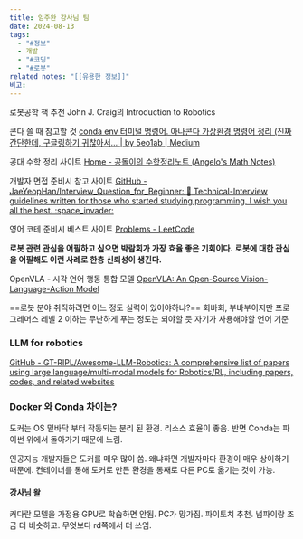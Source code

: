 ```yaml
---
title: 임주완 강사님 팀
date: 2024-08-13
tags:
  - "#정보"
  - 개발
  - "#코딩"
  - "#로봇"
related notes: "[[유용한 정보]]"
비고:
---
```

로봇공학 책 추천
John J. Craig의 Introduction to Robotics

콘다 쓸 때 참고할 것
[conda env 터미널 명령어. 아나콘다 가상환경 명령어 정리 (진짜 간단한데, 구글링하기 귀찮아서… | by 5eo1ab | Medium](https://medium.com/@5eo1ab/conda-env-%ED%84%B0%EB%AF%B8%EB%84%90-%EB%AA%85%EB%A0%B9%EC%96%B4-adc8366f8a9d)

공대 수학 정리 사이트
[Home - 공돌이의 수학정리노트 (Angelo's Math Notes)](https://angeloyeo.github.io/)

개발자 면접 준비시 참고 사이트
[GitHub - JaeYeopHan/Interview\_Question\_for\_Beginner: :boy: Technical-Interview guidelines written for those who started studying programming. I wish you all the best. :space\_invader:](https://github.com/JaeYeopHan/Interview_Question_for_Beginner)

영어 코테 준비시 베스트 사이트
[Problems - LeetCode](https://leetcode.com/problemset/)

**로봇 관련 관심을 어필하고 싶으면 박람회가 가장 효율 좋은 기회이다.**
**로봇에 대한 관심을 어필해도 이런 사례로 한층 신뢰성이 생긴다.**

OpenVLA - 시각 언어 행동 통합 모델
[OpenVLA: An Open-Source Vision-Language-Action Model](https://openvla.github.io/)

==로봇 분야 취직하려면 어느 정도 실력이 있어야하냐?==
회바회, 부바부이지만 
프로그레머스 레벨 2 이하는 무난하게 푸는 정도는 되야할 듯
자기가 사용해야할 언어 기준

### LLM for robotics
[GitHub - GT-RIPL/Awesome-LLM-Robotics: A comprehensive list of papers using large language/multi-modal models for Robotics/RL, including papers, codes, and related websites](https://github.com/GT-RIPL/Awesome-LLM-Robotics?tab=readme-ov-file)
### Docker 와 Conda 차이는?
도커는 OS 밑바닥 부터 작동되는 분리 된 환경. 리소스 효율이 좋음.
반면 Conda는 파이썬 위에서 돌아가기 때문에 느림.

인공지능 개발자들은 도커를 매우 많이 씀.
왜냐하면 개발자마다 환경이 매우 상이하기 때문에.
컨테이너를 통해 도커로 만든 환경을 통째로 다른 PC로 옮기는 것이 가능.

#### 강사님 왈
커다란 모델을 가정용 GPU로 학습하면 안됨.
PC가 망가짐.
파이토치 추천. 넘파이랑 조금 더 비슷하고. 무엇보다 rd쪽에서 더 쓰임.
